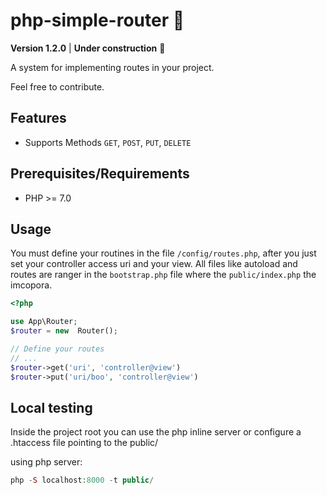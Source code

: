 
# php-simple-router :construction:

**Version 1.2.0** | **Under construction** :construction:

A system for implementing routes in your project.

Feel free to contribute.

## Features
- Supports Methods `GET`, `POST`, `PUT`, `DELETE`

## Prerequisites/Requirements
- PHP >= 7.0

## Usage
You must define your routines in the file `/config/routes.php`, after you just set your controller access uri and your view. All files like autoload and routes are ranger in the `bootstrap.php` file where the `public/index.php` the imcopora.
```php
<?php

use App\Router;
$router = new  Router();

// Define your routes
// ...
$router->get('uri', 'controller@view')
$router->put('uri/boo', 'controller@view')


```
##   Local testing
Inside the project root you can use the php inline server or configure a .htaccess file pointing to the public/

using php server:
```php
php -S localhost:8000 -t public/
```